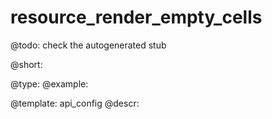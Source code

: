 resource_render_empty_cells
=============

@todo:
	check the autogenerated stub


@short:
	

@type: 
@example:


@template:	api_config
@descr:


